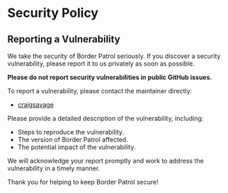 # Security Policy

## Reporting a Vulnerability

We take the security of Border Patrol seriously. If you discover a security vulnerability, please report it to us privately as soon as possible.

**Please do not report security vulnerabilities in public GitHub issues.**

To report a vulnerability, please contact the maintainer directly:

- [craigsavage](https://github.com/craigsavage)

Please provide a detailed description of the vulnerability, including:

- Steps to reproduce the vulnerability.
- The version of Border Patrol affected.
- The potential impact of the vulnerability.

We will acknowledge your report promptly and work to address the vulnerability in a timely manner.

Thank you for helping to keep Border Patrol secure!
